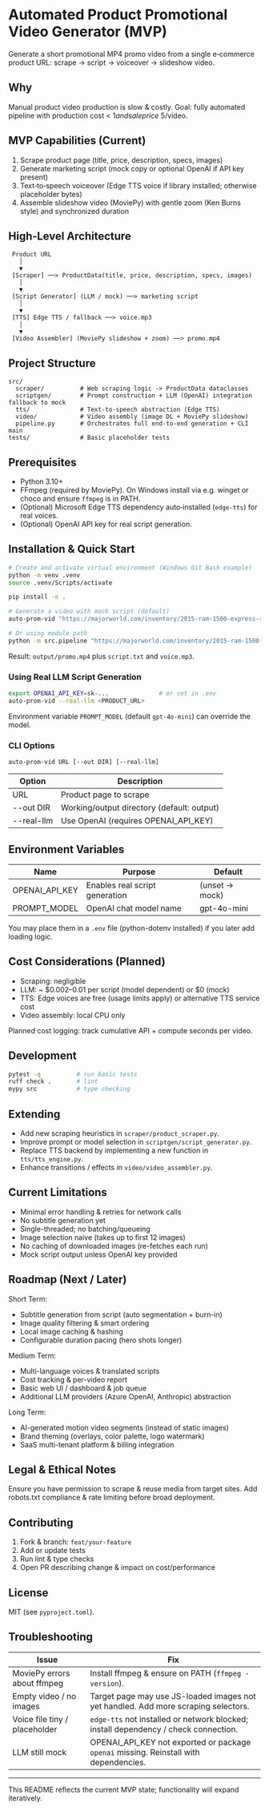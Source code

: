 # Automated Product Promotional Video Generator (MVP)

Generate a short promotional MP4 promo video from a single e‑commerce product URL: scrape → script → voiceover → slideshow video.

## Why
Manual product video production is slow & costly. Goal: fully automated pipeline with production cost < $1 and sale price ~$5/video.

## MVP Capabilities (Current)
1. Scrape product page (title, price, description, specs, images)
2. Generate marketing script (mock copy or optional OpenAI if API key present)
3. Text‑to‑speech voiceover (Edge TTS voice if library installed; otherwise placeholder bytes)
4. Assemble slideshow video (MoviePy) with gentle zoom (Ken Burns style) and synchronized duration

## High‑Level Architecture
```
 Product URL
   │
   ▼
 [Scraper] ──> ProductData(title, price, description, specs, images)
   │
   ▼
 [Script Generator] (LLM / mock) ──> marketing script
   │
   ▼
 [TTS] Edge TTS / fallback ──> voice.mp3
   │
   ▼
 [Video Assembler] (MoviePy slideshow + zoom) ──> promo.mp4
```

## Project Structure
```
src/
  scraper/          # Web scraping logic -> ProductData dataclasses
  scriptgen/        # Prompt construction + LLM (OpenAI) integration fallback to mock
  tts/              # Text‑to‑speech abstraction (Edge TTS)
  video/            # Video assembly (image DL + MoviePy slideshow)
  pipeline.py       # Orchestrates full end‑to‑end generation + CLI main
tests/              # Basic placeholder tests
```

## Prerequisites
- Python 3.10+
- FFmpeg (required by MoviePy). On Windows install via e.g. winget or choco and ensure `ffmpeg` is in PATH.
- (Optional) Microsoft Edge TTS dependency auto‑installed (`edge-tts`) for real voices.
- (Optional) OpenAI API key for real script generation.

## Installation & Quick Start
```bash
# Create and activate virtual environment (Windows Git Bash example)
python -m venv .venv
source .venv/Scripts/activate

pip install -e .

# Generate a video with mock script (default)
auto-prom-vid "https://majorworld.com/inventory/2015-ram-1500-express-rwd/"

# Or using module path
python -m src.pipeline "https://majorworld.com/inventory/2015-ram-1500-express-rwd/"
```
Result: `output/promo.mp4` plus `script.txt` and `voice.mp3`.

### Using Real LLM Script Generation
```bash
export OPENAI_API_KEY=sk-...              # or set in .env
auto-prom-vid --real-llm <PRODUCT_URL>
```
Environment variable `PROMPT_MODEL` (default `gpt-4o-mini`) can override the model.

### CLI Options
```
auto-prom-vid URL [--out DIR] [--real-llm]
```
| Option | Description |
|--------|-------------|
| URL | Product page to scrape |
| --out DIR | Working/output directory (default: output) |
| --real-llm | Use OpenAI (requires OPENAI_API_KEY) |

## Environment Variables
| Name | Purpose | Default |
|------|---------|---------|
| OPENAI_API_KEY | Enables real script generation | (unset -> mock) |
| PROMPT_MODEL | OpenAI chat model name | gpt-4o-mini |

You may place them in a `.env` file (python-dotenv installed) if you later add loading logic.

## Cost Considerations (Planned)
- Scraping: negligible
- LLM: ~ $0.002–0.01 per script (model dependent) or $0 (mock)
- TTS: Edge voices are free (usage limits apply) or alternative TTS service cost
- Video assembly: local CPU only

Planned cost logging: track cumulative API + compute seconds per video.

## Development
```bash
pytest -q          # run basic tests
ruff check .       # lint
mypy src           # type checking
```

## Extending
- Add new scraping heuristics in `scraper/product_scraper.py`.
- Improve prompt or model selection in `scriptgen/script_generator.py`.
- Replace TTS backend by implementing a new function in `tts/tts_engine.py`.
- Enhance transitions / effects in `video/video_assembler.py`.

## Current Limitations
- Minimal error handling & retries for network calls
- No subtitle generation yet
- Single-threaded; no batching/queueing
- Image selection naive (takes up to first 12 images)
- No caching of downloaded images (re-fetches each run)
- Mock script output unless OpenAI key provided

## Roadmap (Next / Later)
Short Term:
- Subtitle generation from script (auto segmentation + burn-in)
- Image quality filtering & smart ordering
- Local image caching & hashing
- Configurable duration pacing (hero shots longer)

Medium Term:
- Multi-language voices & translated scripts
- Cost tracking & per-video report
- Basic web UI / dashboard & job queue
- Additional LLM providers (Azure OpenAI, Anthropic) abstraction

Long Term:
- AI-generated motion video segments (instead of static images)
- Brand theming (overlays, color palette, logo watermark)
- SaaS multi-tenant platform & billing integration

## Legal & Ethical Notes
Ensure you have permission to scrape & reuse media from target sites. Add robots.txt compliance & rate limiting before broad deployment.

## Contributing
1. Fork & branch: `feat/your-feature`
2. Add or update tests
3. Run lint & type checks
4. Open PR describing change & impact on cost/performance

## License
MIT (see `pyproject.toml`).

## Troubleshooting
| Issue | Fix |
|-------|-----|
| MoviePy errors about ffmpeg | Install ffmpeg & ensure on PATH (`ffmpeg -version`). |
| Empty video / no images | Target page may use JS-loaded images not yet handled. Add more scraping selectors. |
| Voice file tiny / placeholder | `edge-tts` not installed or network blocked; install dependency / check connection. |
| LLM still mock | OPENAI_API_KEY not exported or package `openai` missing. Reinstall with dependencies. |

---
This README reflects the current MVP state; functionality will expand iteratively.
